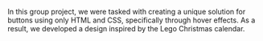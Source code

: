 In this group project, we were tasked with creating a unique solution for buttons using only HTML and CSS, specifically through hover effects. As a result, we developed a design inspired by the Lego Christmas calendar.
